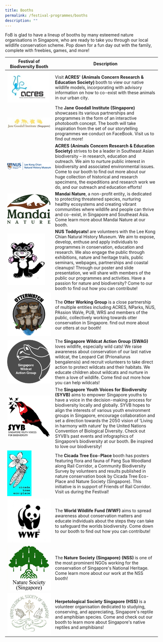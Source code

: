 ```yaml
---
title: Booths
permalink: /festival-programmes/booths
description: ""
---
```

FoB is glad to have a lineup of booths by many esteemed nature organisations in Singapore, who are ready to take you through our local wildlife conservation scheme. Pop down for a fun day out with the family, complete with freebies, games, and more!


| Festival of Biodiversity Booth| Description | 
| -------- | -------- | 
| ![](/images/Logos/ACRES%20image.jpg) |  Visit **ACRES' (Animals Concern Research & Education Society)** booth to view our native wildlife models, incorporating with advisory information on how to co-exist with these animals in our urban city.  
|![](/images/Logos/janegoodall.jpg) | The **Jane Goodall Institute (Singapore)** showcases its various partnerships and programmes in the form of an interactive photobooth concept. The booth will take inspiration from the set of our storytelling programmes we conduct on FaceBook. Visit us to find out more!|
|![](/images/Logos/LeeKongChianMuseum.png)|**ACRES (Animals Concern Research & Education Society)** strives to be a leader in Southeast Asian biodiversity – in research, education and outreach. We aim to nurture public interest in biodiversity and associated environmental issues. Come to our booth to find out more about our huge collection of historical and research specimens, the expeditions and research work we do, and our outreach and education efforts!
|![](/images/Logos/mandai-nature.jpg)|**Mandai Nature**, a non-profit entity, is dedicated to protecting threatened species, nurturing healthy ecosystems and creating vibrant communities where wildlife and people can thrive and co-exist, in Singapore and Southeast Asia. Come learn more about Mandai Nature at our booth.
|![](/images/Logos/toddycat.jpg)|**NUS Toddycats!** are volunteers with the Lee Kong Chian Natural History Museum. We aim to expose, develop, enthuse and apply individuals to programmes in conservation, education and research. We also engage the public through exhibitions, nature and heritage trails, public seminars, webpages, partnerships and coastal cleanups! Through our poster and slide presentation, we will share with members of the public our programmes and activities. Have a passion for nature and biodiversity? Come to our booth to find out how you can contribute!
|![](/images/Logos/otterwatch.jpg)|The **Otter Working Group** is a close partnership of multiple entities including ACRES, NParks, NUS, PAssion WaVe, PUB, WRS and members of the public, collectively working towards otter conservation in Singapore. find out more about our otters at our booth!
|![](/images/Logos/swag.png)|The **Singapore Wildcat Action Group (SWAG)** loves wildlife, especially wild cats! We raise awareness about conservation of our last native wildcat, the Leopard Cat (Prionailurus bengalensis) and recruit volunteers to take direct action to protect wildcats and their habitats. We educate children about wildcats and nurture in them a love of wildlife. Come find out more how you can help wildcats!
|![](/images/Logos/syvb-logo.png)|The **Singapore Youth Voices for Biodiversity (SYVB)** aims to empower Singapore youths to have a voice in the decision-making process for biodiversity locally and globally. SYVB hopes to align the interests of various youth environment groups in Singapore, encourage collaboration and set a direction towards the 2050 vision of ‘Living in harmony with nature’ by the United Nations Convention of Biological Diversity. Check out SYVB’s past events and infographics of Singapore’s biodiversity at our booth. Be inspired to love our biodiversity!
|![](/images/Logos/cicada.jpg)|The **Cicada Tree Eco-Place** booth has posters featuring flora and fauna of Pang Sua Woodland along Rail Corridor, a Community Biodiversity Survey by volunteers and results published in nature conservation book by Cicada Tree Eco-Place and Nature Society (Singapore). This initiative is in support of Friends of Rail Corridor. Visit us during the Festival!|
|![](/images/Logos/wwfsg.jpg)| The **World Wildlife Fund (WWF)** aims to spread awareness about conservation matters and educate individuals about the steps they can take to safeguard the worlds biodiversity. Come down to our booth to find out how you can contribute!|
|![](/images/Logos/nsslogo.jpg)| The **Nature Society (Singapore) (NSS)** is one of the most prominent NGOs working for the conservation of Singapore's National Heritage. Come learn more about our work at the NSS booth!|
|![](/images/Logos/hsslogo.jpg) | **Herpetological Society Singapore (HSS)** is a volunteer organisation dedicated to studying, conserving, and appreciating, Singapore's reptile and amphibian species. Come and check out our booth to learn more about Singapore's native reptiles and amphibians!|
